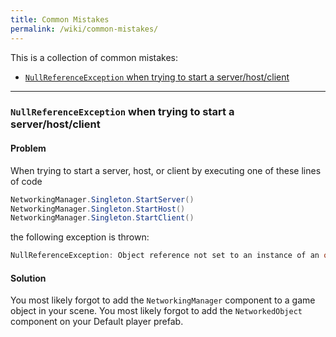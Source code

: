 ```yaml
---
title: Common Mistakes
permalink: /wiki/common-mistakes/
---
```


This is a collection of common mistakes:

- [`NullReferenceException` when trying to start a server/host/client](#err-001)

---

### <a name="err-001"></a>`NullReferenceException` when trying to start a server/host/client

#### Problem
When trying to start a server, host, or client by executing one of these lines of code

```csharp
NetworkingManager.Singleton.StartServer()
NetworkingManager.Singleton.StartHost()
NetworkingManager.Singleton.StartClient()
```

the following exception is thrown:

```csharp
NullReferenceException: Object reference not set to an instance of an object
```

#### Solution
You most likely forgot to add the `NetworkingManager` component to a game object in your scene.
You most likely forgot to add the `NetworkedObject` component on your Default player prefab.
